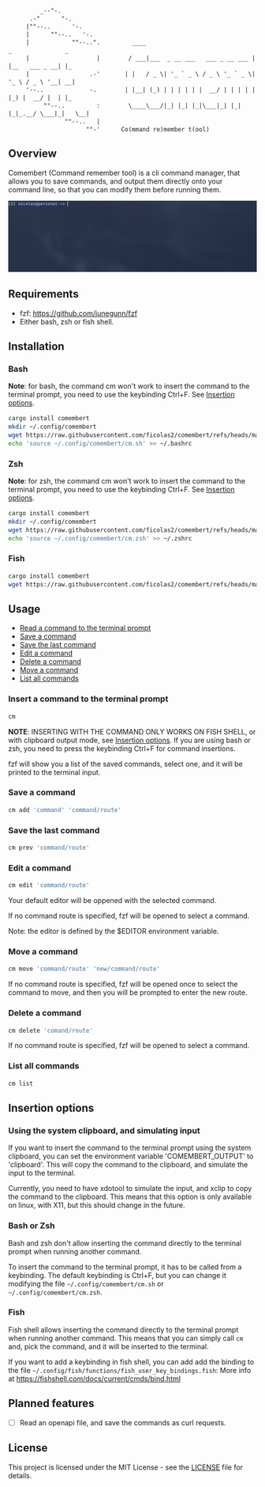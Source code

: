 ```
         _--"-.
      .-"      "-.
     |""--..      '-.
     |      ""--..   '-.
     |            ""--..".         ____                               _               _   
     |                   |        / ___|___  _ __ ___   ___ _ __ ___ | |__   ___ _ __| |_ 
     |                 .-'       | |   / _ \| '_ ` _ \ / _ \ '_ ` _ \| '_ \ / _ \ '__| __|
     '--..             -.        | |__| (_) | | | | | |  __/ | | | | | |_) |  __/ |  | |_ 
          ""--..         :        \____\___/|_| |_| |_|\___|_| |_| |_|_.__/ \___|_|   \__|
                ""--..   |
                      ""-'      Co(mmand re)member t(ool)
```

## Overview
Comembert (Command remember tool) is a cli command manager, that allows you to save commands, 
and output them directly onto your command line, so that you can modify them before running them.

![preview](media/preview.gif)

## Requirements
- fzf: 
https://github.com/junegunn/fzf
- Either bash, zsh or fish shell.

## Installation
### Bash
**Note**: for bash, the command cm won't work to insert the command to the terminal prompt, you need to
use the keybinding Ctrl+F. See [Insertion options](#insertion-options).
```bash
cargo install comembert
mkdir ~/.config/comembert
wget https://raw.githubusercontent.com/ficolas2/comembert/refs/heads/main/scripts/bash/cm -O ~/.config/comembert/cm.sh
echo 'source ~/.config/comembert/cm.sh' >> ~/.bashrc
```

### Zsh
**Note**: for zsh, the command cm won't work to insert the command to the terminal prompt, you need to
use the keybinding Ctrl+F. See [Insertion options](#insertion-options).
```bash
cargo install comembert
mkdir ~/.config/comembert
wget https://raw.githubusercontent.com/ficolas2/comembert/refs/heads/main/scripts/zsh/cm -O ~/.config/comembert/cm.zsh
echo 'source ~/.config/comembert/cm.zsh' >> ~/.zshrc
```

### Fish
```bash
cargo install comembert
wget https://raw.githubusercontent.com/ficolas2/comembert/refs/heads/main/scripts/fish/cm.fish -O ~/.config/fish/functions/cm.fish
```

## Usage
- [Read a command to the terminal prompt](#insert-a-command-to-the-terminal-prompt)
- [Save a command](#save-a-command)
- [Save the last command](#save-the-last-command)
- [Edit a command](#edit-a-command)
- [Delete a command](#delete-a-command)
- [Move a command](#move-a-command)
- [List all commands](#list-all-commands)

### Insert a command to the terminal prompt
```bash
cm
```
**NOTE**: INSERTING WITH THE COMMAND ONLY WORKS ON FISH SHELL, or with clipboard output mode, 
see [Insertion options](#insertion-options). If you are using bash or zsh, you need to press the 
keybinding Ctrl+F for command insertions.


fzf will show you a list of the saved commands, select one, and it will be printed to the terminal input.

### Save a command
```bash
cm add 'command' 'command/route'
```

### Save the last command
```bash
cm prev 'command/route'
```

### Edit a command
```bash
cm edit 'command/route'
```
Your default editor will be oppened with the selected command.

If no command route is specified, fzf will be opened to select a command.

Note: the editor is defined by the $EDITOR environment variable.

### Move a command
```bash
cm move 'command/route' 'new/command/route'
```
If no command route is specified, fzf will be opened once to select the command to move, and then you will be prompted to enter the new route.

### Delete a command
```bash
cm delete 'comand/route'
```
If no command route is specified, fzf will be opened to select a command.

### List all commands
```bash
cm list
```

## Insertion options
### Using the system clipboard, and simulating input
If you want to insert the command to the terminal prompt using the system clipboard, you can set the
environment variable 'COMEMBERT_OUTPUT' to 'clipboard'. This will copy the command to the clipboard,
and simulate the input to the terminal.

Currently, you need to have xdotool to simulate the input, and xclip to copy the command to the 
clipboard. This means that this option is only available on linux, with X11, but this should change 
in the future.

### Bash or Zsh
Bash and zsh don't allow inserting the command directly to the terminal prompt when running another 
command.

To insert the command to the terminal prompt, it has to be called from a keybinding. The default 
keybinding is Ctrl+F, but you can change it modifying the file `~/.config/comembert/cm.sh` or 
`~/.config/comembert/cm.zsh`.

### Fish
Fish shell allows inserting the command directly to the terminal prompt when running another command. 
This means that you can simply call `cm` and, pick the command, and it will be inserted to the terminal.

If you want to add a keybinding in fish shell, you can add add the binding to the file 
`~/.config/fish/functions/fish_user_key_bindings.fish`:
More info at https://fishshell.com/docs/current/cmds/bind.html

## Planned features
- [ ] Read an openapi file, and save the commands as curl requests.

## License
This project is licensed under the MIT License - see the [LICENSE](./LICENSE) file for details.


